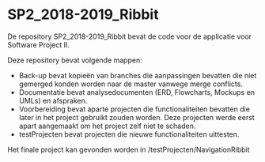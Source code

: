 # SP2_2018-2019_Ribbit

De repository SP2_2018-2019_Ribbit bevat de code voor de applicatie voor Software Project II.

Deze repository bevat volgende mappen:

* Back-up bevat kopieën van branches die aanpassingen bevatten die niet gemerged konden worden naar de master vanwege merge conflicts.
* Documentatie bevat analysedocumenten (ERD, Flowcharts, Mockups en UMLs) en afspraken.
* Voorbereiding bevat aparte projecten die functionaliteiten bevatten die later in het project gebruikt zouden worden. Deze projecten werde eerst apart aangemaakt om het project zelf niet te schaden.
* testProjecten bevat projecten die nieuwe functionaliteiten uittesten.

Het finale project kan gevonden worden in /testProjecten/NavigationRibbit
